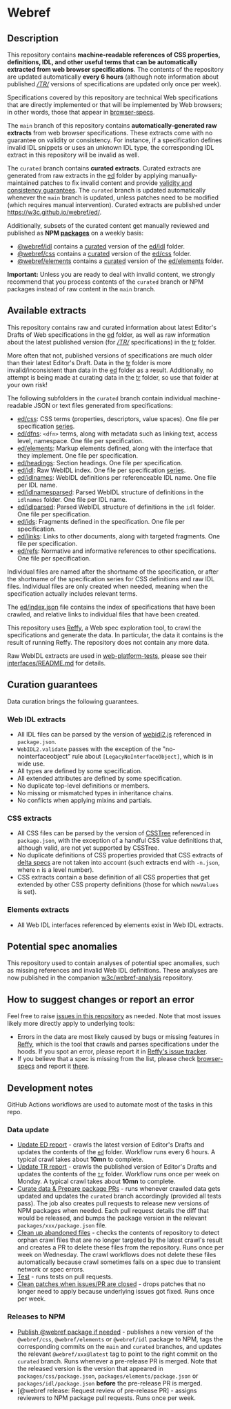 # Webref

## Description

This repository contains **machine-readable references of CSS properties, definitions, IDL, and other useful terms that can be automatically extracted from web browser specifications**. The contents of the repository are updated automatically **every 6 hours** (although note information about published _[/TR/](https://www.w3.org/TR/)_ versions of specifications are updated only once per week).

Specifications covered by this repository are technical Web specifications that are directly implemented or that will be implemented by Web browsers; in other words, those that appear in [browser-specs](https://github.com/w3c/browser-specs).

The `main` branch of this repository contains **automatically-generated raw extracts** from web browser specifications. These extracts come with no guarantee on validity or consistency. For instance, if a specification defines invalid IDL snippets or uses an unknown IDL type, the corresponding IDL extract in this repository will be invalid as well.

The `curated` branch contains **curated extracts**. Curated extracts are generated from raw extracts in the [ed](ed) folder by applying manually-maintained patches to fix invalid content and provide [validity and consistency guarantees](#curation-guarantees). The `curated` branch is updated automatically whenever the `main` branch is updated, unless patches need to be modified (which requires manual intervention). Curated extracts are published under https://w3c.github.io/webref/ed/.

Additionally, subsets of the curated content get manually reviewed and published as **NPM [packages](https://github.com/w3c/webref/tree/main/packages)** on a weekly basis:
- [@webref/idl](https://www.npmjs.com/package/@webref/idl) contains a [curated](packages/idl#guarantees) version of the [ed/idl](ed/idl) folder.
- [@webref/css](https://www.npmjs.com/package/@webref/css) contains a [curated](packages/css#guarantees) version of the [ed/css](ed/css) folder.
- [@webref/elements](https://www.npmjs.com/package/@webref/elements) contains a [curated](packages/elements#guarantees) version of the [ed/elements](ed/elements) folder.

**Important:** Unless you are ready to deal with invalid content, we strongly recommend that you process contents of the `curated` branch or NPM packages instead of raw content in the `main` branch.


## Available extracts

This repository contains raw and curated information about latest Editor's Drafts of Web specifications in the [ed](https://github.com/w3c/webref/tree/curated/ed) folder, as well as raw information about the latest published version (for _[/TR/](https://www.w3.org/TR/)_ specifications) in the [tr](tr) folder.

More often that not, published versions of specifications are much older than their latest Editor's Draft. Data in the [tr](tr) folder is more invalid/inconsistent than data in the [ed](ed) folder as a result. Additionally, no attempt is being made at curating data in the [tr](tr) folder, so use that folder at your own risk!

The following subfolders in the `curated` branch contain individual machine-readable JSON or text files generated from specifications:

- [ed/css](https://github.com/w3c/webref/tree/curated/ed/css): CSS terms (properties, descriptors, value spaces). One file per specification [series](https://github.com/w3c/browser-specs/#series).
- [ed/dfns](https://github.com/w3c/webref/tree/curated/ed/dfns): `<dfn>` terms, along with metadata such as linking text, access level, namespace. One file per specification.
- [ed/elements](https://github.com/w3c/webref/tree/curated/ed/elements): Markup elements defined, along with the interface that they implement. One file per specification.
- [ed/headings](https://github.com/w3c/webref/tree/curated/ed/headings): Section headings. One file per specification.
- [ed/idl](https://github.com/w3c/webref/tree/curated/ed/idl): Raw WebIDL index. One file per specification [series](https://github.com/w3c/browser-specs/#series).
- [ed/idlnames](https://github.com/w3c/webref/tree/curated/ed/idlnames): WebIDL definitions per referenceable IDL name. One file per IDL name.
- [ed/idlnamesparsed](https://github.com/w3c/webref/tree/curated/ed/idlnamesparsed): Parsed WebIDL structure of definitions in the `idlnames` folder. One file per IDL name.
- [ed/idlparsed](https://github.com/w3c/webref/tree/curated/ed/idlparsed): Parsed WebIDL structure of definitions in the `idl` folder. One file per specification.
- [ed/ids](https://github.com/w3c/webref/tree/curated/ed/ids): Fragments defined in the specification. One file per specification.
- [ed/links](https://github.com/w3c/webref/tree/curated/ed/links): Links to other documents, along with targeted fragments. One file per specification.
- [ed/refs](https://github.com/w3c/webref/tree/curated/ed/refs): Normative and informative references to other specifications. One file per specification.

Individual files are named after the shortname of the specification, or after the shortname of the specification series for CSS definitions and raw IDL files. Individual files are only created when needed, meaning when the specification actually includes relevant terms.

The [ed/index.json](https://github.com/w3c/webref/tree/curated/ed/index.json) file contains the index of specifications that have been crawled, and relative links to individual files that have been created.

This repository uses [Reffy](https://github.com/w3c/reffy), a Web spec exploration tool, to crawl the specifications and generate the data. In particular, the data it contains is the result of running Reffy. The repository does not contain any more data.

Raw WebIDL extracts are used in [web-platform-tests](https://github.com/web-platform-tests/wpt), please see their [interfaces/README.md](https://github.com/web-platform-tests/wpt/blob/master/interfaces/README.md) for details.


## Curation guarantees

Data curation brings the following guarantees.

### Web IDL extracts

- All IDL files can be parsed by the version of [webidl2.js](https://github.com/w3c/webidl2.js/) referenced in `package.json`.
- `WebIDL2.validate` passes with the exception of the "no-nointerfaceobject" rule about `[LegacyNoInterfaceObject]`, which is in wide use.
- All types are defined by some specification.
- All extended attributes are defined by some specification.
- No duplicate top-level definitions or members.
- No missing or mismatched types in inheritance chains.
- No conflicts when applying mixins and partials.

### CSS extracts

- All CSS files can be parsed by the version of [CSSTree](https://github.com/csstree/csstree) referenced in `package.json`, with the exception of a handful CSS value definitions that, although valid, are not yet supported by CSSTree.
- No duplicate definitions of CSS properties provided that CSS extracts of [delta specs](https://github.com/w3c/browser-specs/#seriescomposition) are not taken into account (such extracts end with `-n.json`, where `n` is a level number).
- CSS extracts contain a base definition of all CSS properties that get extended by other CSS property definitions (those for which `newValues` is set).

### Elements extracts

- All Web IDL interfaces referenced by elements exist in Web IDL extracts.


## Potential spec anomalies

This repository used to contain analyses of potential spec anomalies, such as missing references and invalid Web IDL definitions. These analyses are now published in the companion [w3c/webref-analysis](https://github.com/w3c/webref-analysis) repository.


## How to suggest changes or report an error

Feel free to raise [issues in this repository](https://github.com/w3c/webref/issues) as needed. Note that most issues likely more directly apply to underlying tools:

- Errors in the data are most likely caused by bugs or missing features in [Reffy](https://github.com/w3c/reffy), which is the tool that crawls and parses specifications under the hoods. If you spot an error, please report it in [Reffy's issue tracker](https://github.com/w3c/reffy/issues/new).
- If you believe that a spec is missing from the list, please check [browser-specs](https://github.com/w3c/browser-specs/#how-to-addupdatedelete-a-spec) and report it [there](https://github.com/w3c/browser-specs/issues/new).


## Development notes

GitHub Actions workflows are used to automate most of the tasks in this repo.

### Data update

- [Update ED report](https://github.com/w3c/webref/actions/workflows/update-ed.yml) - crawls the latest version of Editor's Drafts and updates the contents of the [`ed`](ed) folder. Workflow runs every 6 hours. A typical crawl takes about **10mn** to complete.
- [Update TR report](https://github.com/w3c/webref/actions/workflows/update-tr.yml) - crawls the published version of Editor's Drafts and updates the contents of the [`tr`](tr) folder. Workflow runs once per week on Monday. A typical crawl takes about **10mn** to complete.
- [Curate data &amp; Prepare package PRs](https://github.com/w3c/webref/actions/workflows/curate.yml) - runs whenever crawled data gets updated and updates the `curated` branch accordingly (provided all tests pass). The job also creates pull requests to release new versions of NPM packages when needed. Each pull request details the diff that would be released, and bumps the package version in the relevant `packages/xxx/package.json` file.
- [Clean up abandoned files](https://github.com/w3c/webref/actions/workflows/cleanup.yml) - checks the contents of repository to detect orphan crawl files that are no longer targeted by the latest crawl's result and creates a PR to delete these files from the repository. Runs once per week on Wednesday. The crawl workflows does not delete these files automatically because crawl sometimes fails on a spec due to transient network or spec errors.
- [Test](https://github.com/w3c/webref/actions/workflows/test.yml) - runs tests on pull requests.
- [Clean patches when issues/PR are closed](https://github.com/w3c/webref/actions/workflows/clean-patches.yml) - drops patches that no longer need to apply because underlying issues got fixed. Runs once per week.

### Releases to NPM

- [Publish @webref package if needed](https://github.com/w3c/webref/actions/workflows/release-package.yml) - publishes a new version of the `@webref/css`, `@webref/elements` or `@webref/idl` package to NPM, tags the corresponding commits on the `main` and `curated` branches, and updates the relevant `@webref/xxx@latest` tag to point to the right commit on the `curated` branch. Runs whenever a pre-release PR is merged. Note that the released version is the version that appeared in `packages/css/package.json`, `packages/elements/package.json` or `packages/idl/package.json` **before** the pre-release PR is merged.
- [@webref release: Request review of pre-release PR] - assigns reviewers to NPM package pull requests. Runs once per week.
